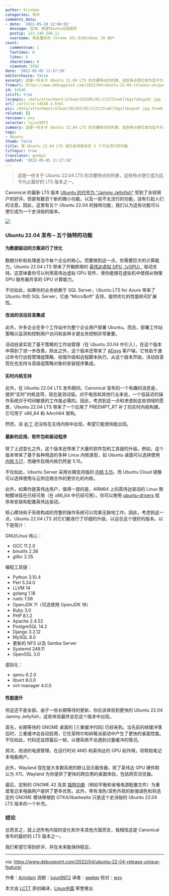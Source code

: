 ```yaml
---
author: Arindam
categories: 技术
comments_data:
- date: '2022-05-10 12:04:02'
  message: 加油，希望Xbuntu也适配好
  postip: 123.146.248.11
  username: 来自重庆的 Chrome 101.0|Windows 10 用户
count:
  commentnum: 1
  favtimes: 0
  likes: 0
  sharetimes: 0
  viewnum: 5502
date: '2022-05-05 11:27:28'
editorchoice: false
excerpt: 这是一份关于 Ubuntu 22.04 LTS 的次要特点的列表，这些特点使它成为迄今为止最好的 LTS 版本之一。
fromurl: https://www.debugpoint.com/2022/04/ubuntu-22-04-release-unique-feature/
id: 14546
islctt: true
largepic: /data/attachment/album/202205/05/112722nabll6gs7s6sgzdr.jpg
url: /article-14546-1.html
pic: /data/attachment/album/202205/05/112722nabll6gs7s6sgzdr.jpg.thumb.jpg
related: []
reviewer: wxy
selector: lujun9972
summary: 这是一份关于 Ubuntu 22.04 LTS 的次要特点的列表，这些特点使它成为迄今为止最好的 LTS 版本之一。
tags:
- Ubuntu
thumb: false
title: 使 Ubuntu 22.04 LTS 成为史诗版本的 5 个不太流行的功能
titlepic: true
translator: geekpi
updated: '2022-05-05 11:27:28'
---
```



> 
> 这是一份关于 Ubuntu 22.04 LTS 的次要特点的列表，这些特点使它成为迄今为止最好的 LTS 版本之一。
> 
> 
> 


Canonical 的最新 LTS 版本 [Ubuntu 的代号为 “Jammy Jellyfish”](https://www.debugpoint.com/2022/01/ubuntu-22-04-lts/) 受到了全球用户的好评。但是有数百个新的微小功能，以及一些不太流行的功能，没有引起人们的注意。因此，这里有五个 Ubuntu 22.04 的独特功能，我们认为这些功能可以使它成为一个史诗般的版本。


![](/data/attachment/album/202205/05/112722nabll6gs7s6sgzdr.jpg)


### Ubuntu 22.04 发布 – 五个独特的功能


#### 为数据驱动的方案进行了优化


数据分析和处理是当今每个企业的核心。而要做到这一点，你需要巨大的计算能力。Ubuntu 22.04 LTS 带来了开箱即用的 [英伟达虚拟 GPU（vGPU）](https://docs.xn--cpq367j69h.com/grid/latest/grid-vgpu-release-notes-ubuntu/index.html) 驱动支持。这意味着你可以利用英伟达虚拟 GPU 软件，使你能够在虚拟机中使用从物理 GPU 服务器共享的 GPU 计算能力。


不仅如此，如果你的业务依赖于 SQL Server，Ubuntu LTS for Azure 带来了 Ubuntu 中的 SQL Server，它由 “Micro$oft” 支持，提供优化的性能和可扩展性。


#### 改进的活动目录集成


此外，许多企业在多个工作站中为整个企业用户部署 Ubuntu。而且，部署工作站策略以监测和控制用户访问和各种关键业务控制非常重要。


活动目录实现了基于策略的工作站管理（在 Ubuntu 20.04 中引入），在这个版本中得到了进一步改善。除此之外，这个版本还带来了 [ADsys](https://github.com/ubuntu/adsys) 客户端，它有助于通过命令行远程管理组策略、权限升级和远程脚本执行。从这个版本开始，活动目录现在也支持与高级组策略对象的安装程序集成。


#### 实时内核支持


此外，在 Ubuntu 22.04 LTS 发布期间，Canonical 宣布的一个有趣的消息是，提供“实时”内核选项，现在是测试版。对于电信和其他行业来说，一个低延迟的操作系统对于时间敏感的工作是必需的。因此，考虑到这一点和渗透到这些领域的愿景，Ubuntu 22.04 LTS 带来了一个应用了 PREEMPT\_RT 补丁的实时内核构建。它可用于 x86\_64 和 AArch64 架构。


然而，该 [补丁](https://git.kernel.org/pub/scm/linux/kernel/git/rt/linux-stable-rt.git/) 还没有在主线内核中出现，希望它能很快能出现。


#### 最新的应用、软件包和驱动程序


除了上述变化之外，这个版本还带来了大量的软件包和工具链的升级。例如，这个版本带来了基于各种用途的多种 Linux 内核类型，如 Ubuntu 桌面可以选择使用 [内核 5.17](https://www.debugpoint.com/2022/03/linux-kernel-5-17/)，而硬件启用内核仍然是 5.15。


不仅如此，Ubuntu Server 采用长期支持版的 [内核 5.15](https://www.debugpoint.com/2021/11/linux-kernel-5-15/)，而 Ubuntu Cloud 镜像可以选择使用与云供应商合作的更优化的内核。


此外，如果你是英伟达用户，值得一提的是，ARM64 上的英伟达驱动的 Linux 限制模块现在已经可用（在 x86\_64 中已经可用）。你可以使用 [ubuntu-drivers](https://launchpad.net/ubuntu/+source/ubuntu-drivers-common) 程序来安装和配置英伟达驱动。


核心模块和子系统构成的完整的操作系统可以完美无缺地工作。因此，考虑到这一点，Ubuntu 22.04 LTS 对它们都进行了仔细的升级，以迎合这个很好的版本。以下是简介：


GNU/Linux 核心：


* GCC 11.2.0
* binutils 2.38
* glibc 2.35


编程工具链：


* Python 3.10.4
* Perl 5.34.0
* LLVM 14
* golang 1.18
* rustc 1.58
* OpenJDK 11（可选使用 OpenJDK 18）
* Ruby 3.0
* PHP 8.1.2
* Apache 2.4.52
* PostgreSQL 14.2
* Django 3.2.12
* MySQL 8.0
* 更新的 NFS 以及 Samba Server
* Systemd 249.11
* OpenSSL 3.0


虚拟化：


* qemu 6.2.0
* libvirt 8.0.0
* virt-manager 4.0.0


#### 性能提升


但这还不是全部。由于一些长期等待的更新，你应该体验到更快的 Ubuntu 22.04 Jammy Jellyfish，这些体验最终会在这个版本中出现。


首先，长期等待的 GNOME 桌面的 [三重缓冲代码] 已经来到。当先前的帧缓冲落后时，三重缓冲会自动启用，它在英特尔和树莓派驱动中产生了更快的桌面性能。不仅如此，代码还监控最后一帧，以便系统不会遇到过量缓冲的情况。


其次，改进的电源管理，在运行时对 AMD 和英伟达的 GPU 起作用，将帮助笔记本电脑用户。


此外，Wayland 现在是大多数系统的默认显示服务器，除了英伟达 GPU 硬件默认为 X11。Wayland 为你提供了更快的跨应用的桌面体验，包括网页浏览器。


最后，定制的 GNOME 42 及其 [独特功能](https://www.debugpoint.com/2022/03/gnome-42-release/)（例如平衡和省电电源配置文件）为重度笔记本电脑用户提供了更多优势。此外，带有浅色/深色外观的新强调色和将选定的 GNOME 模块移植到 GTK4/libadwaita 只是这个史诗般的 Ubuntu 22.04 LTS 版本的一个补充。


### 结论


总而言之，就上述所有内容的变化和许多其他方面而言，我相信这是 Canonical 发布的最好的 LTS 版本之一。


我们希望它得到好评，并在未来能保持稳定。




---


via: <https://www.debugpoint.com/2022/04/ubuntu-22-04-release-unique-feature/>


作者：[Arindam](https://www.debugpoint.com/author/admin1/) 选题：[lujun9972](https://github.com/lujun9972) 译者：[geekpi](https://github.com/geekpi) 校对：[wxy](https://github.com/wxy)


本文由 [LCTT](https://github.com/LCTT/TranslateProject) 原创编译，[Linux中国](https://linux.cn/) 荣誉推出